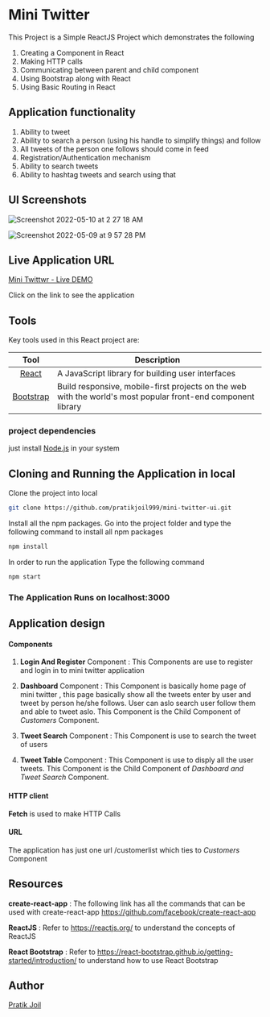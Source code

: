# Mini Twitter



This Project is a Simple ReactJS Project which demonstrates the following
1. Creating a Component in React
2. Making HTTP calls
3. Communicating between parent and child component
4. Using Bootstrap along with React
5. Using Basic Routing in React

## Application functionality 

1. Ability to tweet
2. Ability to search a person (using his handle to simplify things) and follow
3. All tweets of the person one follows should come in feed
4. Registration/Authentication mechanism
5. Ability to search tweets
6. Ability to hashtag tweets and search using that


## UI Screenshots

![Screenshot 2022-05-10 at 2 27 18 AM](https://user-images.githubusercontent.com/16134007/167497268-05583dd5-ecdd-4520-9c4c-111f859ccade.png)

![Screenshot 2022-05-09 at 9 57 28 PM](https://user-images.githubusercontent.com/16134007/167497688-0bb851a9-b791-47cc-8dd0-febfce9da45b.png)

## Live Application URL

[Mini Twittwr - Live DEMO](http://65.0.71.17:3000/)

Click on the link to see the application


## Tools
Key tools used in this React project are:

| Tool             | Description   |
| :-------------:|--------------|
| [React](http://facebook.github.io/react/index.html) | A JavaScript library for building user interfaces |
| [Bootstrap](http://getbootstrap.com/) | Build responsive, mobile-first projects on the web with the world's most popular front-end component library |

### project dependencies

just install [Node.js](https://nodejs.org/en/) in your system

## Cloning and Running the Application in local

Clone the project into local

```bash
git clone https://github.com/pratikjoil999/mini-twitter-ui.git
```

Install all the npm packages. Go into the project folder and type the following command to install all npm packages

```bash
npm install
```

In order to run the application Type the following command

```bash
npm start
```

### The Application Runs on **localhost:3000**


## Application design

#### Components

1. **Login And Register** Component : This Components are use to register and login in to mini twitter application

2. **Dashboard** Component : This Component is basically home page of mini twitter , this page basically show all the tweets enter by user and tweet by person he/she follows. User can aslo search user follow them and able to tweet aslo. This Component is the Child Component of *Customers* Component.

3. **Tweet Search** Component : This Component is use to search the tweet of users

4. **Tweet Table** Component : This Component is use to disply all the user tweets. This Component is the Child Component of *Dashboard and Tweet Search* Component.

#### HTTP client

**Fetch** is used to make HTTP Calls

#### URL

The application has just one url /customerlist which ties to *Customers* Component

## Resources

**create-react-app** : The following link has all the commands that can be used with create-react-app
https://github.com/facebook/create-react-app

**ReactJS** : Refer to https://reactjs.org/ to understand the concepts of ReactJS

**React Bootstrap** : Refer to https://react-bootstrap.github.io/getting-started/introduction/ to understand how to use React Bootstrap


## Author

[Pratik Joil](https://www.linkedin.com/in/pratik-joil/)

